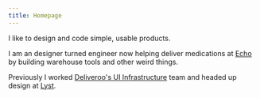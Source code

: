 ```yaml
---
title: Homepage
---
```


I like to design and code simple, usable products.

I am an designer turned engineer now helping deliver medications at [Echo](https://www.echo.co.uk/) by building warehouse tools and other weird things.

Previously I worked [Deliveroo's UI Infrastructure](https://www.youtube.com/watch?v=6C0yvuWJc84) team and headed up design at [Lyst](https://lyst.com).
